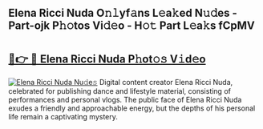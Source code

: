 ## Elena Ricci Nuda O𝚗𝚕yf𝚊ns L𝚎a𝚔ed N𝚞𝚍es - Part-ojk P𝚑𝚘tos Vi𝚍𝚎o - H𝚘𝚝 Part L𝚎a𝚔s fCpMV

# <h2><a href="http://kfdhrw7.oniu.top/?m=Elena+Ricci+Nuda">🔗👉 🔴 Elena Ricci Nuda P𝚑ot𝚘𝚜 V𝚒d𝚎o</a></h2>

[![Elena Ricci Nuda Nu𝚍e𝚜](https://i.imgur.com/0qMVB7G.gif)](http://kfdhrw7.oniu.top/?m=Elena+Ricci+Nuda)
Digital content creator Elena Ricci Nuda, celebrated for publishing dance and lifestyle material, consisting of performances and personal vlogs. The public face of Elena Ricci Nuda exudes a friendly and approachable energy, but the depths of his personal life remain a captivating mystery.  

